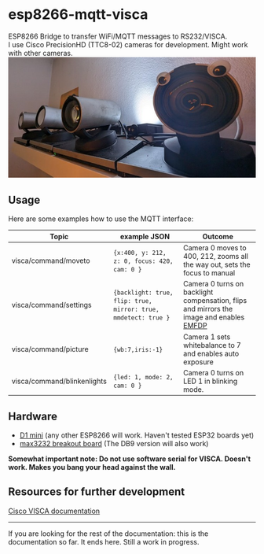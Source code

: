 # esp8266-mqtt-visca

ESP8266 Bridge to transfer WiFi/MQTT messages to RS232/VISCA.  
I use Cisco PrecisionHD (TTC8-02) cameras for development. Might work with other cameras.
![Cameras need eyes](https://raw.githubusercontent.com/JvPeek/esp8266-mqtt-visca/main/images/cams_smol.jpg)

## Usage

Here are some examples how to use the MQTT interface:

| Topic | example JSON | Outcome  |
|--------|----------------|---|
| visca/command/moveto | ```{x:400, y: 212, z: 0, focus: 420, cam: 0 }``` | Camera 0 moves to 400, 212, zooms all the way out, sets the focus to manual |
| visca/command/settings | ```{backlight: true, flip: true, mirror: true, mmdetect: true }``` | Camera 0 turns on backlight compensation, flips and mirrors the image and enables [EMFDP](# "external mechanical fuckery detection and prevention") |
| visca/command/picture | ```{wb:7,iris:-1}``` | Camera 1 sets whitebalance to 7 and enables auto exposure |
| visca/command/blinkenlights | ```{led: 1, mode: 2, cam: 0 }``` | Camera 0 turns on LED 1 in blinking mode. |

## Hardware

- [D1 mini](https://www.wemos.cc/en/latest/d1/d1_mini.html) (any other ESP8266 will work. Haven't tested ESP32 boards yet)
- [max3232 breakout board](https://www.makershop.de/module/schnittstellen/max3232-mini/) (The DB9 version will also work)

__Somewhat important note: Do not use software serial for VISCA. Doesn't work. Makes you bang your head against the wall.__

## Resources for further development

[Cisco VISCA documentation](https://www.cisco.com/c/dam/en/us/td/docs/telepresence/endpoint/camera/precisionhd/user_guide/precisionhd_1080p-720p_camera_user_guide.pdf)

---
If you are looking for the rest of the documentation: this is the documentation so far. It ends here. Still a work in progress.
